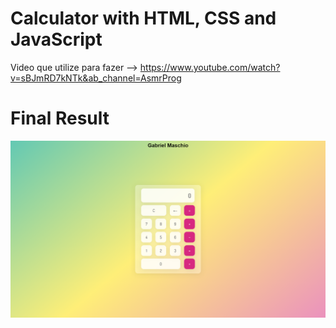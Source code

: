 # Calculator with HTML, CSS and JavaScript

Video que utilize para fazer --> https://www.youtube.com/watch?v=sBJmRD7kNTk&ab_channel=AsmrProg

# Final Result
<img src="calculator.png">
